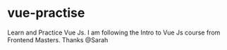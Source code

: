 # vue-practise
Learn and Practice Vue Js. I am following the Intro to Vue Js course from Frontend Masters. Thanks @Sarah  
